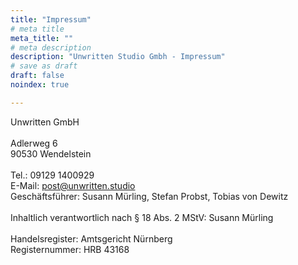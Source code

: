 ```yaml
---
title: "Impressum"
# meta title
meta_title: ""
# meta description
description: "Unwritten Studio Gmbh - Impressum"
# save as draft
draft: false
noindex: true

---
```

Unwritten GmbH<br><br>
Adlerweg 6<br>
90530 Wendelstein<br><br>
Tel.: 09129 1400929<br>
E-Mail: post@unwritten.studio<br>
Geschäftsführer: Susann Mürling, Stefan Probst, Tobias von Dewitz<br>
<br>
Inhaltlich verantwortlich nach § 18 Abs. 2 MStV: Susann Mürling<br>
<br>
Handelsregister: Amtsgericht Nürnberg<br>
Registernummer: HRB 43168